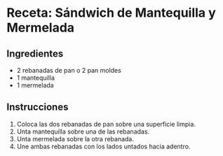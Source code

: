 # Receta: Sándwich de Mantequilla y Mermelada

## Ingredientes
- 2 rebanadas de pan o 2 pan moldes
- 1 mantequilla
- 1 mermelada

## Instrucciones
1. Coloca las dos rebanadas de pan sobre una superficie limpia.
2. Unta mantequilla sobre una de las rebanadas.
3. Unta mermelada sobre la otra rebanada.
4. Une ambas rebanadas con los lados untados hacia adentro.

